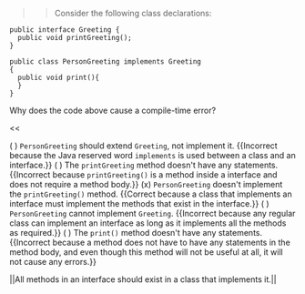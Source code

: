>>Consider the following class declarations:
<pre><code>public interface Greeting {
  public void printGreeting();
}
</code></pre>
<pre><code>public class PersonGreeting implements Greeting
{
  public void print(){
  }
}
</code></pre>
<p>Why does the code above cause a compile-time error?</p><<

( ) <code>PersonGreeting</code> should extend <code>Greeting</code>, not implement it. {{Incorrect because the Java reserved word <code>implements</code> is used between a class and an interface.}}
( ) The <code>printGreeting</code> method doesn't have any statements. {{Incorrect because <code>printGreeting()</code> is a method inside a interface and does not require a method body.}}
(x) <code>PersonGreeting</code> doesn't implement the <code>printGreeting()</code> method. {{Correct because a class that implements an interface must implement the methods that exist in the interface.}}
( ) <code>PersonGreeting</code> cannot implement <code>Greeting</code>. {{Incorrect because any regular class can implement an interface as long as it implements all the methods as required.}}
( ) The <code>print()</code> method doesn't have any statements. {{Incorrect because a method does not have to have any statements in the method body, and even though this method will not be useful at all, it will not cause any errors.}}

||All methods in an interface should exist in a class that implements it.||
